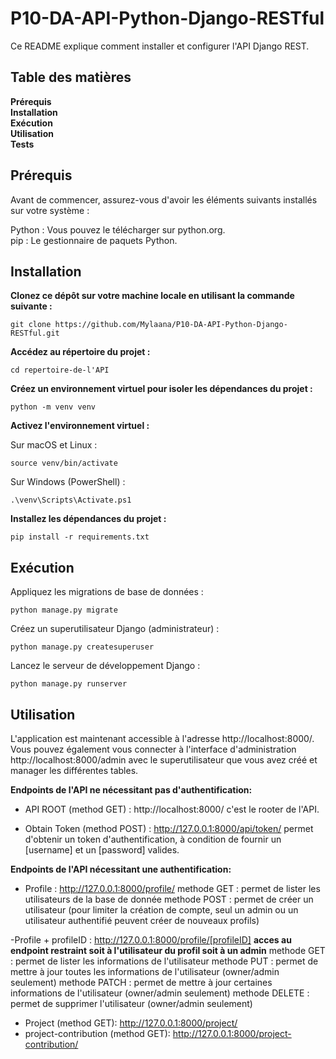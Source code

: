 # P10-DA-API-Python-Django-RESTful

Ce README explique comment installer et configurer l'API Django REST.

## Table des matières
**Prérequis**  
**Installation**  
**Exécution**  
**Utilisation**  
**Tests**  

## Prérequis
Avant de commencer, assurez-vous d'avoir les éléments suivants installés sur votre système :

Python : Vous pouvez le télécharger sur python.org.  
pip : Le gestionnaire de paquets Python.

## Installation
**Clonez ce dépôt sur votre machine locale en utilisant la commande suivante :**
```
git clone https://github.com/Mylaana/P10-DA-API-Python-Django-RESTful.git
```
**Accédez au répertoire du projet :**
```
cd repertoire-de-l'API
```

**Créez un environnement virtuel pour isoler les dépendances du projet :**
```
python -m venv venv
```

**Activez l'environnement virtuel :**

Sur macOS et Linux :
```
source venv/bin/activate
```
  
Sur Windows (PowerShell) :
```
.\venv\Scripts\Activate.ps1
```
  
**Installez les dépendances du projet :**
```
pip install -r requirements.txt
```

## Exécution
Appliquez les migrations de base de données :
```
python manage.py migrate
```
Créez un superutilisateur Django (administrateur) :
```
python manage.py createsuperuser
```
Lancez le serveur de développement Django :
```
python manage.py runserver
```

## Utilisation
L'application est maintenant accessible à l'adresse http://localhost:8000/.
Vous pouvez également vous connecter à l'interface d'administration http://localhost:8000/admin avec le superutilisateur que vous avez créé et manager les différentes tables.

**Endpoints de l'API ne nécessitant pas d'authentification:**
- API ROOT (method GET) : http://localhost:8000/
  c'est le rooter de l'API.

- Obtain Token (method POST) : http://127.0.0.1:8000/api/token/
  permet d'obtenir un token d'authentification, à condition de fournir un [username] et un [password] valides.

**Endpoints de l'API nécessitant une authentification:**
- Profile : http://127.0.0.1:8000/profile/
  methode GET : permet de lister les utilisateurs de la base de donnée
  methode POST : permet de créer un utilisateur
    (pour limiter la création de compte, seul un admin ou un utilisateur authentifié peuvent créer de nouveaux profils)

-Profile + profileID : http://127.0.0.1:8000/profile/[profileID]
  **acces au endpoint restraint soit à l'utilisateur du profil soit à un admin**
  methode GET : permet de lister les informations de l'utilisateur
  methode PUT : permet de mettre à jour toutes les informations de l'utilisateur (owner/admin seulement)
  methode PATCH : permet de mettre à jour certaines informations de l'utilisateur (owner/admin seulement)
  methode DELETE : permet de supprimer l'utilisateur (owner/admin seulement)

- Project (method GET): http://127.0.0.1:8000/project/
- project-contribution (method GET): http://127.0.0.1:8000/project-contribution/
